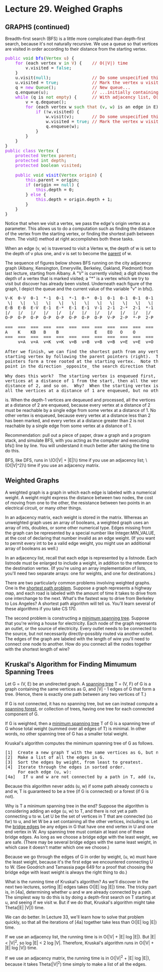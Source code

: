 

<div id="outline-container-1" class="outline-2">
<h1 id="sec-1">Lecture 29. Weighed Graphs</h1>


<div id="outline-container-1-1" class="outline-3">
<h2 id="sec-1-1">GRAPHS (continued)</h2>
<div class="outline-text-3" id="text-1-1">

<p>Breadth-first search (BFS) is a little more complicated than depth-first
search, because it's not naturally recursive.  We use a queue so that vertices
are visited in order according to their distance from the starting vertex.
</p>



<pre class="src src-java"><span style="color: #a020f0;">public</span> <span style="color: #228b22;">void</span> <span style="color: #0000ff;">bfs</span>(<span style="color: #228b22;">Vertex</span> <span style="color: #a0522d;">u</span>) {
    <span style="color: #a020f0;">for</span> (each vertex v <span style="color: #228b22;">in</span> <span style="color: #a0522d;">V</span>) {    <span style="color: #b22222;">// </span><span style="color: #b22222;">O(|V|) time</span>
        v.visited = <span style="color: #008b8b;">false</span>;
    }
    u.visit(<span style="color: #008b8b;">null</span>);                <span style="color: #b22222;">// </span><span style="color: #b22222;">Do some unspecified thing to u</span>
    u.visited = <span style="color: #008b8b;">true</span>;             <span style="color: #b22222;">// </span><span style="color: #b22222;">Mark the vertex u visited</span>
    q = <span style="color: #a020f0;">new</span> <span style="color: #228b22;">Queue</span>();              <span style="color: #b22222;">// </span><span style="color: #b22222;">New queue...</span>
    q.enqueue(u);                 <span style="color: #b22222;">// </span><span style="color: #b22222;">...initially containing u</span>
    <span style="color: #a020f0;">while</span> (q is <span style="color: #228b22;">not</span> <span style="color: #a0522d;">empty</span>) {      <span style="color: #b22222;">// </span><span style="color: #b22222;">With adjacency list, O(|E|) time</span>
        v = q.dequeue();
        <span style="color: #a020f0;">for</span> (each vertex w <span style="color: #228b22;">such</span> <span style="color: #a0522d;">that</span> (<span style="color: #228b22;">v</span>, <span style="color: #228b22;">w</span>) is an edge in E) {
            <span style="color: #a020f0;">if</span> (!w.visited) {
                w.visit(v);       <span style="color: #b22222;">// </span><span style="color: #b22222;">Do some unspecified thing to w</span>
                w.visited = <span style="color: #008b8b;">true</span>; <span style="color: #b22222;">// </span><span style="color: #b22222;">Mark the vertex w visited</span>
                q.enqueue(w);
            }
        }
    }
}
<span style="color: #a020f0;">public</span> <span style="color: #a020f0;">class</span> <span style="color: #228b22;">Vertex</span> {
    <span style="color: #a020f0;">protected</span> <span style="color: #228b22;">Vertex</span> <span style="color: #a0522d;">parent</span>;
    <span style="color: #a020f0;">protected</span> <span style="color: #228b22;">int</span> <span style="color: #a0522d;">depth</span>;
    <span style="color: #a020f0;">protected</span> <span style="color: #228b22;">boolean</span> <span style="color: #a0522d;">visited</span>;

    <span style="color: #a020f0;">public</span> <span style="color: #228b22;">void</span> <span style="color: #0000ff;">visit</span>(<span style="color: #228b22;">Vertex</span> <span style="color: #a0522d;">origin</span>) {
        <span style="color: #a020f0;">this</span>.parent = origin;
        <span style="color: #a020f0;">if</span> (origin == <span style="color: #008b8b;">null</span>) {
            <span style="color: #a020f0;">this</span>.depth = 0;
        } <span style="color: #a020f0;">else</span> {
            <span style="color: #a020f0;">this</span>.depth = origin.depth + 1;
        }
    }
}
</pre>


<p>
Notice that when we visit a vertex,
we pass the edge's origin vertex    
as a parameter.  This allows us to  
do a computation such as finding    
the distance of the vertex from     
the starting vertex, or finding     
the shortest path between them.     
The visit() method at right         
accomplishes both these tasks.      
</p>

<p>
When an edge (v, w) is traversed to visit a Vertex w, the depth of w is set to
the depth of v plus one, and v is set to become the <span style="text-decoration:underline;">parent</span> of w.
</p>
<p>
The sequence of figures below shows BFS running on the city adjacency graph
(Albany, Kensington, Emeryville, Berkeley, Oakland, Piedmont) from last
lecture, starting from Albany.  A "V" is currently visited; a digit shows the
depth of a vertex that is marked visited; a "*" is a vertex which we try to
visit but discover has already been visited.  Underneath each figure of the
graph, I depict the queue and the current value of the variable "v" in bfs().
</p>



<pre class="src src-text">V-K  0-V  0-1  *-1  0-1  *-1  0-*  0-1  0-1  0-1  0-1  0-1  0-1  0-1  0-1  0-1
 \|   \|   \|   \|   \|   \|   \|   \|   \|   \|   \|   \|   \|   \|   \|   \|
E-B  E-B  E-V  E-1  E-*  E-1  E-1  V-1  2-1  2-*  2-1  *-1  2-*  2-1  2-1  2-1
|/   |/   |/   |/   |/   |/   |/   |/   |/   |/   |/   |/   |/   |/   |/   |/ 
O-P  O-P  O-P  O-P  O-P  O-P  O-P  O-P  V-P  2-P  *-P  2-P  2-P  2-V  *-3  2-3

===  ===  ===  ===  ===  ===  ===  ===  ===  ===  ===  ===  ===  ===  ===  ===
A    K    KB   B    B              E    EO   O    O              P            
===  ===  ===  ===  ===  ===  ===  ===  ===  ===  ===  ===  ===  ===  ===  ===
     v=A  v=A  v=K  v=K  v=B  v=B  v=B  v=B  v=E  v=E  v=O  v=O  v=O  v=P

After we finish, we can find the shortest path from any vertex to the     0&lt;--1
starting vertex by following the parent pointers (right).  These           ^   
pointers form a tree rooted at the starting vertex.  Note that they         \  
point in the direction _opposite_ the search direction that got us there.    \ 
                                                                          2--&gt;1
Why does this work?  The starting vertex is enqueued first, then all the     ^ 
vertices at a distance of 1 from the start, then all the vertices at a      /  
distance of 2, and so on.  Why?  When the starting vertex is dequeued,     /   
all the vertices at a distance of 1 are enqueued, but no other vertex     2&lt;--3
</pre>

<p>
is.  When the depth-1 vertices are dequeued and processed, all the
vertices at a distance of 2 are enqueued, because every vertex at a distance of
2 must be reachable by a single edge from some vertex at a distance of 1.  No
other vertex is enqueued, because every vertex at a distance less than 2 has
been marked, and every vertex at a distance greater than 2 is not reachable by
a single edge from some vertex at a distance of 1.
</p>
<p>
Recommendation:  pull out a piece of paper, draw a graph and a program stack,
and simulate BFS, with you acting as the computer and executing bfs() line by
line.  You will understand it much better after taking the time to do this.
</p>
<p>
BFS, like DFS, runs in \(O(|V| + |E|)\) time if you use an adjacency list;
\(O(|V|^2)\) time if you use an adjacency matrix.
</p>
</div>

</div>

<div id="outline-container-1-2" class="outline-3">
<h2 id="sec-1-2">Weighted Graphs</h2>
<div class="outline-text-3" id="text-1-2">

<p>A weighted graph is a graph in which each edge is labeled with a numerical
weight.  A weight might express the distance between two nodes, the cost of
moving from one to the other, the resistance between two points in an
electrical circuit, or many other things.
</p>
<p>
In an adjacency matrix, each weight is stored in the matrix.  Whereas an
unweighted graph uses an array of booleans, a weighted graph uses an array of
ints, doubles, or some other numerical type.  Edges missing from the graph can
be represented by a special number like Integer.MIN_VALUE, at the cost of
declaring that number invalid as an edge weight.  (If you want to permit every
int to be a valid edge weight, you might use an additional array of booleans
as well.)
</p>
<p>
In an adjacency list, recall that each edge is represented by a listnode.  Each
listnode must be enlarged to include a weight, in addition to the reference to
the destination vertex.  (If you're using an array implementation of lists,
you'll need two separate arrays:  one for weights, and one for destinations.)
</p>
<p>
There are two particularly common problems involving weighted graphs.  One is
the <span style="text-decoration:underline;">shortest path problem</span>.  Suppose a graph represents a highway map, and
each road is labeled with the amount of time it takes to drive from one
interchange to the next.  What's the fastest way to drive from Berkeley to Los
Angeles?  A shortest path algorithm will tell us.  You'll learn several of
these algorithms if you take CS 170.
</p>
<p>
The second problem is constructing a <span style="text-decoration:underline;">minimum spanning tree</span>.  Suppose that
you're wiring a house for electricity.  Each node of the graph represents an
outlet, or the source of electricity.  Every outlet needs to be connected to
the source, but not necessarily directly&ndash;possibly routed via another outlet.
The edges of the graph are labeled with the length of wire you'll need to
connect one node to another.  How do you connect all the nodes together with
the shortest length of wire?
</p>
</div>

</div>

<div id="outline-container-1-3" class="outline-3">
<h2 id="sec-1-3">Kruskal's Algorithm for Finding Mimumum Spanning Trees</h2>
<div class="outline-text-3" id="text-1-3">

<p>Let G = (V, E) be an undirected graph.  A <span style="text-decoration:underline;">spanning tree</span> T = (V, F) of G is a
graph containing the same vertices as G, and |V| - 1 edges of G that form
a tree.  (Hence, there is exactly one path between any two vertices of T.)
</p>
<p>
If G is not connected, it has no spanning tree, but we can instead compute a
<span style="text-decoration:underline;">spanning forest</span>, or collection of trees, having one tree for each connected
component of G.
</p>
<p>
If G is weighted, then a <span style="text-decoration:underline;">minimum spanning tree</span> T of G is a spanning tree of G
whose total weight (summed over all edges of T) is minimal.  In other words, no
other spanning tree of G has a smaller total weight.
</p>
<p>
Kruskal's algorithm computes the mimimum spanning tree of G as follows.
</p>



<pre class="src src-text">[1]  Create a new graph T with the same vertices as G, but no edges (yet).
[2]  Make a list of all the edges in G.
[3]  Sort the edges by weight, from least to greatest.
[4]  Iterate through the edges in sorted order.
     For each edge (u, w):
[4a]   If u and w are not connected by a path in T, add (u, w) to T.
</pre>


<p>
Because this algorithm never adds (u, w) if some path already connects u and w,
T is guaranteed to be a tree (if G is connected) or a forest (if G is not).
</p>
<p>
Why is T a minimum spanning tree in the end?  Suppose the algorithm is
considering adding an edge (u, w) to T, and there is not yet a path connecting
u to w.  Let U be the set of vertices in T that are connected (so far) to u,
and let W be a set containing all the other vertices, including w.  Let the
<span style="text-decoration:underline;">bridge edges</span> be any edges in G that have one end vertex in U and one end
vertex in W.  Any spanning tree must contain at least one of these bridge
edges.  As long as we choose a bridge edge with the least weight, we are safe.
(There may be several bridge edges with the same least weight, in which case
it doesn't matter which one we choose.)
</p>
<p>
Because we go through the edges of G in order by weight, (u, w) must have the
least weight, because it's the first edge we encountered connecting U to W.
(See Goodrich and Tamassia page 649 for a proof that choosing the bridge edge
with least weight is always the right thing to do.)
</p>
<p>
What is the running time of Kruskal's algorithm?  As we'll discover in the next
two lectures, sorting |E| edges takes O(|E| log |E|) time.  The tricky part is,
in [4a], determining whether u and w are already connected by a path.  The
simplest way to do this is by doing a depth-first search on T starting at u,
and seeing if we visit w.  But if we do that, Kruskal's algorithm might take
Theta(|E| |V|)) time.
</p>
<p>
We can do better.  In Lecture 33, we'll learn how to solve that problem
quickly, so that all the iterations of [4a] together take less than
O(|E| log |E|) time.
</p>
<p>
If we use an adjacency list, the running time is in O(|V| + |E| log |E|).
But |E| &lt; |V|<sup>2</sup>, so log |E| &lt; 2 log |V|.  Therefore, Kruskal's algorithm runs
in O(|V| + |E| log |V|) time.
</p>
<p>
If we use an adjacency matrix, the running time is in O(|V|<sup>2</sup> + |E| log |E|),
because it takes Theta(|V|<sup>2</sup>) time simply to make a list of all the edges.
</p></div>
</div>
</div>
</div>

